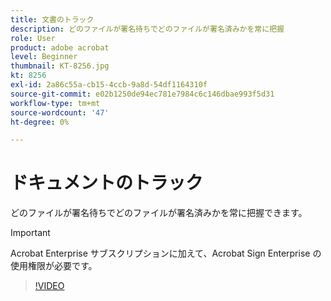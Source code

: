 ```yaml
---
title: 文書のトラック
description: どのファイルが署名待ちでどのファイルが署名済みかを常に把握
role: User
product: adobe acrobat
level: Beginner
thumbnail: KT-8256.jpg
kt: 8256
exl-id: 2a86c55a-cb15-4ccb-9a8d-54df1164310f
source-git-commit: e02b1250de94ec781e7984c6c146dbae993f5d31
workflow-type: tm+mt
source-wordcount: '47'
ht-degree: 0%

---
```


# ドキュメントのトラック

どのファイルが署名待ちでどのファイルが署名済みかを常に把握できます。

>[!IMPORTANT]
>
>Acrobat Enterprise サブスクリプションに加えて、Acrobat Sign Enterprise の使用権限が必要です。

>[!VIDEO](https://video.tv.adobe.com/v/338492?hidetitle=true)
